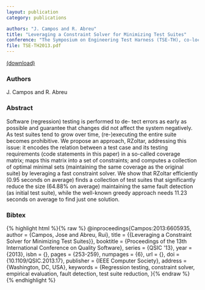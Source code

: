 ```yaml
---
layout: publication
category: publications

authors: "J. Campos and R. Abreu"
title: "Leveraging a Constraint Solver for Minimizing Test Suites"
conference: "The Symposium on Engineering Test Harness (TSE-TH), co-located with the International Conference on Quality Software (QSIC), 2013"
file: TSE-TH2013.pdf
---
```


<a href="../TSE-TH2013.pdf"><i class="fa fa-file-pdf-o"></i> (download)</a>

### Authors

J. Campos and R. Abreu

### Abstract

Software (regression) testing is performed to de- tect errors as early as possible and guarantee that changes did not affect the system negatively. As test suites tend to grow over time, (re-)executing the entire suite becomes prohibitive. We propose an approach, RZoltar, addressing this issue: it encodes the relation between a test case and its testing requirements (code statements in this paper) in a so-called coverage matrix; maps this matrix into a set of constraints; and computes a collection of optimal minimal sets (maintaining the same coverage as the original suite) by leveraging a fast constraint solver. We show that RZoltar efficiently (0.95 seconds on average) finds a collection of test suites that significantly reduce the size (64.88% on average) maintaining the same fault detection (as initial test suite), while the well-known greedy approach needs 11.23 seconds on average to find just one solution.

### Bibtex

{% highlight html %}{% raw %}
@inproceedings{Campos:2013:6605935,
  author = {Campos, Jose and Abreu, Rui},
  title = {{Leveraging a Constraint Solver for Minimizing Test Suites}},
  booktitle = {Proceedings of the 13th International Conference on Quality Software},
  series = {QSIC '13},
  year = {2013},
  isbn = {},
  pages = {253-259},
  numpages = {6},
  url = {},
  doi = {10.1109/QSIC.2013.17},
  publisher = {IEEE Computer Society},
  address = {Washington, DC, USA},
  keywords = {Regression testing, constraint solver, empirical evaluation, fault detection,
  test suite reduction,
}{% endraw %}
{% endhighlight %}
